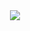 <div align='center'>
  <img src='https://i.pinimg.com/originals/a0/40/c3/a040c383933c9304797c8912ddb14ba9.gif'>
</div>
